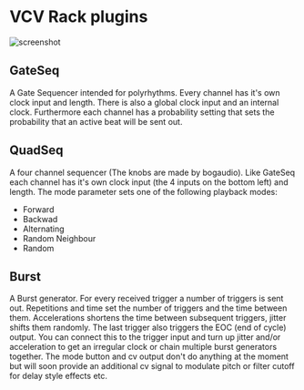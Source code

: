 # VCV Rack plugins

![screenshot](https://github.com/Aepelzen/AepelzensPlugins/blob/master/images/screenshot.png)

## GateSeq

A Gate Sequencer intended for polyrhythms. Every channel has it's own clock input and length. There is also a global clock input and an internal clock.
Furthermore each channel has a probability setting that sets the probability that an active beat will be sent out.

## QuadSeq

A four channel sequencer (The knobs are made by bogaudio). Like GateSeq each channel has it's own clock input (the 4 inputs on the bottom left) and length. The mode parameter sets one of the following playback modes:
* Forward
* Backwad
* Alternating
* Random Neighbour
* Random

## Burst

A Burst generator. For every received trigger a number of triggers is sent out.
Repetitions and time set the number of triggers and the time between them. Accelerations shortens the time between subsequent triggers, jitter shifts them randomly.
The last trigger also triggers the EOC (end of cycle) output. You can connect this to the trigger input and turn up jitter and/or acceleration to get an irregular clock or chain multiple burst generators together.
The mode button and cv output don't do anything at the moment but will soon provide an additional cv signal to modulate pitch or filter cutoff for delay style effects etc.
